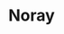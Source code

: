 ---
title: "Noray"
url: /ciudad-autonoma-de-buenos-aires/noray-avenida-triunvirato/
shop: Raumausstattung
---